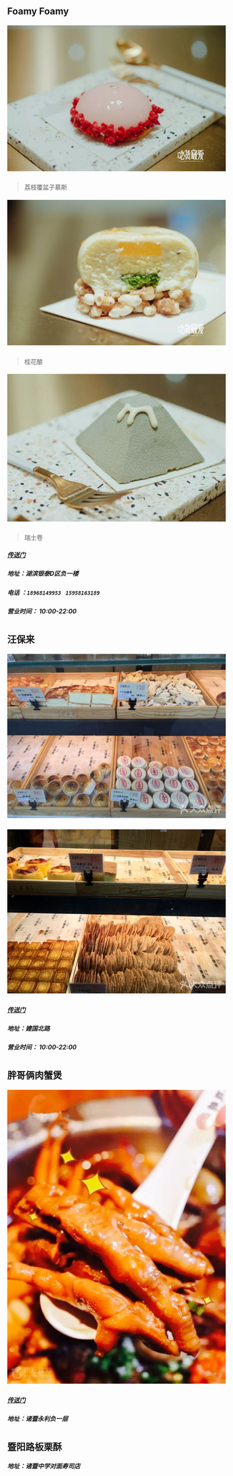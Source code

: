 ## Foamy Foamy
##### ![img](./promise/foamy-1.jpg)
> 荔枝覆盆子慕斯
##### ![img](./promise/foamy-2.jpeg)
> 桂花酿
##### ![img](./promise/foamy-3.jpeg)
> 瑞士卷
##### [传送门](http://www.dianping.com/shop/97983454)
##### 地址：湖滨银泰D区负一楼
##### 电话 ：`18968149953 ` ` 15958163189 `
##### 营业时间： 10:00-22:00
# 
# 
# 
## 汪保来
##### ![img](./promise/wangbaolai-1.jpg)
##### ![img](./promise/wangbaolai-2.jpg)
##### [传送门](http://www.dianping.com/shop/98608738)
##### 地址：建国北路
##### 营业时间： 10:00-22:00
# 
# 
# 
## 胖哥俩肉蟹煲
##### ![img](./promise/rouxiebao-1.jpg)
##### [传送门](http://you.ctrip.com/food/zhuji690/17568528.html)
##### 地址：诸暨永利负一层
# 
# 
# 
## 暨阳路板栗酥
##### 地址：诸暨中学对面寿司店
